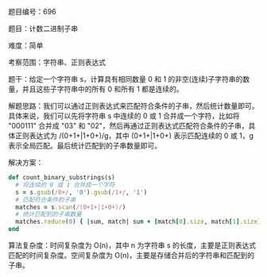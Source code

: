 题目编号：696

题目：计数二进制子串

难度：简单

考察范围：字符串、正则表达式

题干：给定一个字符串 s，计算具有相同数量 0 和 1 的非空(连续)子字符串的数量，并且这些子字符串中的所有 0 和所有 1 都是连续的。

解题思路：我们可以通过正则表达式来匹配符合条件的子串，然后统计数量即可。具体来说，我们可以先将字符串 s 中连续的 0 或 1 合并成一个字符，比如将 "000111" 合并成 "03" 和 "02"，然后再通过正则表达式匹配符合条件的子串，具体正则表达式为 /(0+1+|1+0+)/g，其中 (0+1+|1+0+) 表示匹配连续的 0 或 1，g 表示全局匹配。最后统计匹配到的子串数量即可。

解决方案：

```ruby
def count_binary_substrings(s)
  # 将连续的 0 或 1 合并成一个字符
  s = s.gsub(/0+/, '0').gsub(/1+/, '1')
  # 匹配符合条件的子串
  matches = s.scan(/(0+1+|1+0+)/)
  # 统计匹配到的子串数量
  matches.reduce(0) { |sum, match| sum + [match[0].size, match[1].size].min }
end
```

算法复杂度：时间复杂度为 O(n)，其中 n 为字符串 s 的长度，主要是正则表达式匹配的时间复杂度。空间复杂度为 O(n)，主要是存储合并后的字符串和匹配到的子串。
